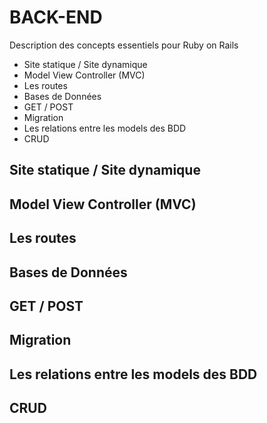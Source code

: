 # BACK-END
Description des concepts essentiels pour Ruby on Rails


* Site statique / Site dynamique
* Model View Controller (MVC)
* Les routes
* Bases de Données
* GET / POST
* Migration
* Les relations entre les models des BDD
* CRUD
  
## Site statique / Site dynamique
## Model View Controller (MVC)
## Les routes
## Bases de Données
## GET / POST
## Migration
## Les relations entre les models des BDD
## CRUD

